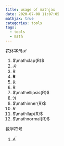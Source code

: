 ```yaml
---
title: usage of mathjax 
date: 2020-07-08 11:07:05
mathjax: true
categories: tools
tags:
  - tools
  - math
---
```


花体字母$\mathcal{H}$
1. $\mathclap{R}$
2. $\mathcal{R}$
3. $\mathbin{R}$
4. $\mathbf{R}$
5. $\mathbb{R}$
6. $\mathclose{R}$
7. $\mathellipsis{R}$
8. $\mathfrak{R}$
9.  $\mathinner{R}$
10. $\mathit{R}$
11. $\mathllap{R}$
12. $\mathnormal{R}$

数学符号
1. $A^\prime$